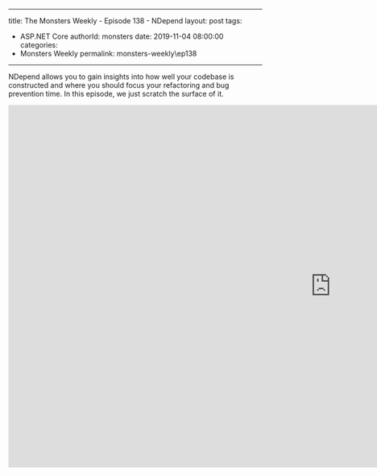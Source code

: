 
---
title: The Monsters Weekly - Episode 138 -  NDepend
layout: post
tags: 
  - ASP.NET Core
authorId: monsters
date: 2019-11-04 08:00:00
categories:
  - Monsters Weekly
permalink: monsters-weekly\ep138
---

NDepend allows you to gain insights into how well your codebase is constructed and where you should focus your refactoring and bug prevention time. In this episode, we just scratch the surface of it.

<iframe width="1280" height="720" src="https://www.youtube.com/embed/6y8OMWK4Pjo" frameborder="0" allow="accelerometer; autoplay; encrypted-media; gyroscope; picture-in-picture" allowfullscreen></iframe>
